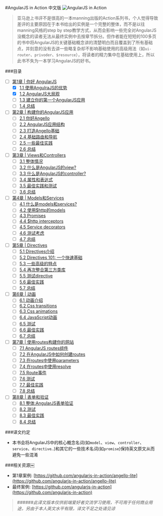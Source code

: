 #AngularJS in Action 中文版
![AngularJS in Action](https://raw.githubusercontent.com/SangKa/AngularJS-in-Action/master/assets/cover.png)
> 亚马逊上书评不是很高的一本manning出版的Action系列书，个人觉得导致差评的主要原因在于本书给出的实例是一个完整的整体，而不是以往manning风格的step by step教学方式，从而会影响一些完全对AngularJS没概念的读者无法从最终实例中去按章节拆分。但作者能在短短的100多页的书中将AngularJS的关键基础概念讲的清楚明白而且覆盖到了所有基础点，并刻意的没有去讲一些略复杂却不影响基础使用的高级用法（如`ui-router`、`privoder`、`$resource`），将读者的精力集中在基础使用上，所以此书不失为一本学习AngularJS的好书。

###目录
  - [ ] [第1章 | 你好 AngularJS](https://github.com/SangKa/AngularJS-in-Action/tree/master/Chapter-1)
    - [x] [1.1 使用AngulraJS的优势](https://github.com/SangKa/AngularJS-in-Action/blob/master/Chapter-1/1.1.md)
    - [x] [1.2 AngularJS大局观](https://github.com/SangKa/AngularJS-in-Action/blob/master/Chapter-1/1.2.md)
    - [ ] [1.3 建立你的第一个AngularJS应用]()
    - [ ] [1.4 总结]()
  - [ ] [第2章 | 构建你的AngularJS应用]()
    - [ ] [2.1 你好Angello]()
    - [ ] [2.2 AngularJS应用结构]()
    - [ ] [2.3 打造Angello基础]()
    - [ ] [2.4 基础路由和导航]()
    - [ ] [2.5 一些最佳实践]()
    - [ ] [2.6 总结]()
  - [ ] [第3章 | Views和Controllers]()
    - [ ] [3.1 整体情况]()
    - [ ] [3.2 什么是AngularJS的view?]()
    - [ ] [3.3 什么是AngularJS的controller?]()
    - [ ] [3.4 属性和表达式]()
    - [ ] [3.5 最佳实践和测试]()
    - [ ] [3.6 总结]()
  - [ ] [第4章 | Models和Services]()
    - [ ] [4.1 什么是models和services?]()
    - [ ] [4.2 使用$http的models]()
    - [ ] [4.3 Promises]()
    - [ ] [4.4 $http interceptors]()
    - [ ] [4.5 Service decorators]()
    - [ ] [4.6 测试考虑]()
    - [ ] [4.7 总结]()
  - [ ] [第5章 | Directives]()
    - [ ] [5.1 Directives介绍]()
    - [ ] [5.2 Directives 101: 一个快速基础]()
    - [ ] [5.3 一些高级的特点]()
    - [ ] [5.4 再次整合第三方类库]()
    - [ ] [5.5 测试directive]()
    - [ ] [5.6 最佳实践]()
    - [ ] [5.7 总结]()
  - [ ] [第6章 | 动画]()
    - [ ] [6.1 动画介绍]()
    - [ ] [6.2 Css transitions]()
    - [ ] [6.3 Css animations]()
    - [ ] [6.4 JavaScript动画]()
    - [ ] [6.5 测试]()
    - [ ] [6.6 最佳实践]()
    - [ ] [6.7 总结]()
  - [ ] [第7章 | 使用routes构建你的网站]()
    - [ ] [7.1 AngularJS routes组件]()
    - [ ] [7.2 在AngularJS中如何创建routes]()
    - [ ] [7.3 在routes中使用parameters]()
    - [ ] [7.4 在routes中使用resolve]()
    - [ ] [7.5 Route事件]()
    - [ ] [7.6 测试]()
    - [ ] [7.7 最佳实践]()
    - [ ] [7.8 总结]()
  - [ ] [第8章 | 表单和验证]()
    - [ ] [8.1 整体:AngularJS表单验证]()
    - [ ] [8.2 测试]()
    - [ ] [8.3 最佳实践]()
    - [ ] [8.4 总结]()

###译文约定
  - 本书会将AngularJS中的核心概念名词(如`model`、`view`、`controller`、`service`、`directive`..)和其它的一些技术名词(如`promise`)保持英文原文从而避免一些混淆
  
###相关资源￼
  - 第1章案例: [https://github.com/angularjs-in-action/angello-lite](https://github.com/angularjs-in-action/angello-lite)
  - 最终案例: [https://github.com/angularjs-in-action](https://github.com/angularjs-in-action)
  
> ######*此译文版本仅供前端爱好者交流学习使用，不可用于任何商业用途，另由于本人英文水平有限，译文不足之处请见谅*